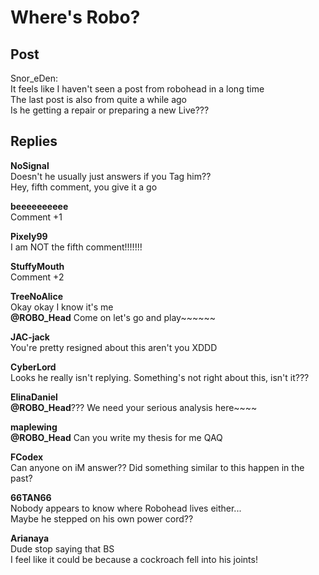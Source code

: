 # Where's Robo?
## Post
Snor_eDen:<br>
It feels like I haven't seen a post from robohead in a long time<br>
The last post is also from quite a while ago<br>
Is he getting a repair or preparing a new Live???
## Replies
**NoSignal**<br>
Doesn't he usually just answers if you Tag him??<br>
Hey, fifth comment, you give it a go

**beeeeeeeeee**<br>
Comment +1

**Pixely99**<br>
I am NOT the fifth comment!!!!!!!

**StuffyMouth**<br>
Comment +2

**TreeNoAlice**<br>
Okay okay I know it's me<br>
**@ROBO\_Head** Come on let's go and play~~~~~~

**JAC-jack**<br>
You're pretty resigned about this aren't you XDDD

**CyberLord**<br>
Looks he really isn't replying. Something's not right about this, isn't it???

**ElinaDaniel**<br>
**@ROBO\_Head**??? We need your serious analysis here~~~~

**maplewing**<br>
**@ROBO\_Head** Can you write my thesis for me QAQ

**FCodex**<br>
Can anyone on iM answer?? Did something similar to this happen in the past?

**66TAN66**<br>
Nobody appears to know where Robohead lives either...<br>
Maybe he stepped on his own power cord??

**Arianaya**<br>
Dude stop saying that BS<br>
I feel like it could be because a cockroach fell into his joints!

